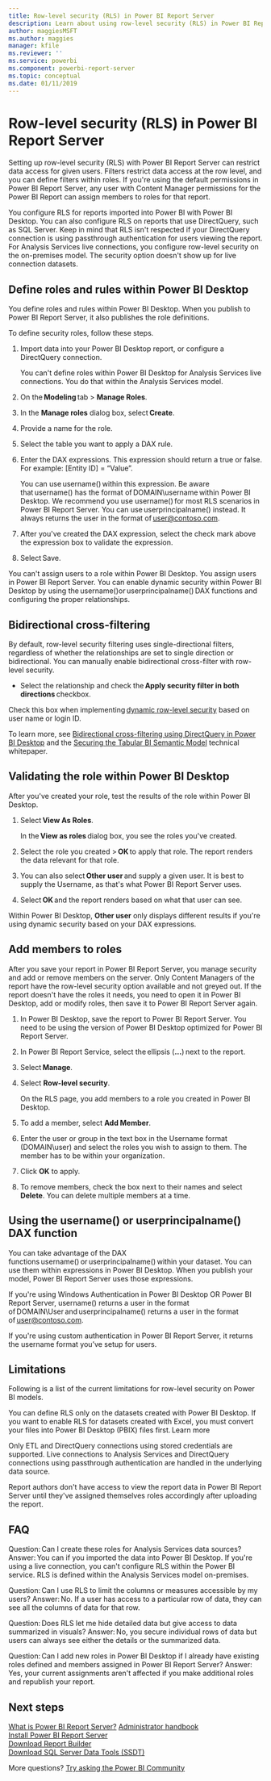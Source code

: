 ```yaml
---
title: Row-level security (RLS) in Power BI Report Server
description: Learn about using row-level security (RLS) in Power BI Report Server. 
author: maggiesMSFT
ms.author: maggies
manager: kfile
ms.reviewer: ''
ms.service: powerbi
ms.component: powerbi-report-server
ms.topic: conceptual
ms.date: 01/11/2019
---
```


# Row-level security (RLS) in Power BI Report Server

Setting up row-level security (RLS) with Power BI Report Server can restrict data access for given users. Filters restrict data access at the row level, and you can define filters within roles.  If you're using the default permissions in Power BI Report Server, any user with Content Manager permissions for the Power BI Report can assign members to roles for that report.    

You configure RLS for reports imported into Power BI with Power BI Desktop. You can also configure RLS on reports that use DirectQuery, such as SQL Server.  Keep in mind that RLS isn't respected if your DirectQuery connection is using passthrough authentication for users viewing the report. For Analysis Services live connections, you configure row-level security on the on-premises model. The security option doesn't show up for live connection datasets. 

## Define roles and rules within Power BI Desktop 

You define roles and rules within Power BI Desktop. When you publish to Power BI Report Server, it also publishes the role definitions. 

To define security roles, follow these steps.

1. Import data into your Power BI Desktop report, or configure a DirectQuery connection. 

    You can't define roles within Power BI Desktop for Analysis Services live connections. You do that within the Analysis Services model. 

2. On the **Modeling** tab > **Manage Roles**. 

 

3. In the **Manage roles** dialog box, select **Create**. 

 

4. Provide a name for the role. 

5. Select the table you want to apply a DAX rule. 

6. Enter the DAX expressions. This expression should return a true or false. For example: [Entity ID] = “Value”. 

    You can use username() within this expression. Be aware that username() has the format of DOMAIN\username within Power BI Desktop. We recommend you use username() for most RLS scenarios in Power BI Report Server. You can use userprincipalname() instead. It always returns the user in the format of user@contoso.com. 


7. After you've created the DAX expression, select the check mark above the expression box to validate the expression. 



8. Select Save. 

You can't assign users to a role within Power BI Desktop. You assign users in Power BI Report Server. You can enable dynamic security within Power BI Desktop by using the username()or userprincipalname() DAX functions and configuring the proper relationships. 

## Bidirectional cross-filtering

By default, row-level security filtering uses single-directional filters, regardless of whether the relationships are set to single direction or bidirectional. You can manually enable bidirectional cross-filter with row-level security.

- Select the relationship and check the **Apply security filter in both directions** checkbox. 

Check this box when implementing [dynamic row-level security](https://docs.microsoft.com/sql/analysis-services/supplemental-lesson-implement-dynamic-security-by-using-row-filters) based on user name or login ID. 

To learn more, see [Bidirectional cross-filtering using DirectQuery in Power BI Desktop](../desktop-bidirectional-filtering.md) and the [Securing the Tabular BI Semantic Model](http://download.microsoft.com/download/D/2/0/D20E1C5F-72EA-4505-9F26-FEF9550EFD44/Securing%20the%20Tabular%20BI%20Semantic%20Model.docx) technical whitepaper.

 

## Validating the role within Power BI Desktop 

After you've created your role, test the results of the role within Power BI Desktop.

1. Select **View As Roles**. 

 
    In the **View as roles** dialog box, you see the roles you've created.
 

3. Select the role you created > **OK** to apply that role. The report renders the data relevant for that role. 

4. You can also select **Other user** and supply a given user. It is best to supply the Username, as that's what Power BI Report Server uses. 
5. Select **OK** and the report renders based on what that user can see. 

 

 

Within Power BI Desktop, **Other user** only displays different results if you're using dynamic security based on your DAX expressions. 



## Add members to roles 

After you save your report in Power BI Report Server, you manage security and add or remove members on the server. Only Content Managers of the report have the row-level security option available and not greyed out. If the report doesn't have the roles it needs, you need to open it in Power BI Desktop, add or modify roles, then save it to Power BI Report Server again. 

1. In Power BI Desktop, save the report to Power BI Report Server. You need to be using the version of Power BI Desktop optimized for Power BI Report Server.
2. In Power BI Report Service, select the ellipsis (**…**) next to the report. 

3. Select **Manage**. 

4. Select **Row-level security**. 

    On the RLS page, you add members to a role you created in Power BI Desktop.

5. To add a member, select **Add Member**.
6. Enter the user or group in the text box in the Username format (DOMAIN\user) and select the roles you wish to assign to them. The member has to be within your organization.   
7. Click **OK** to apply.   

8. To remove members, check the box next to their names and select **Delete**.  You can delete multiple members at a time. 



## Using the username() or userprincipalname() DAX function 

You can take advantage of the DAX functions username() or userprincipalname() within your dataset. You can use them within expressions in Power BI Desktop. When you publish your model, Power BI Report Server uses those expressions. 

If you're using Windows Authentication in Power BI Desktop OR Power BI Report Server, username() returns a user in the format of DOMAIN\User and userprincipalname() returns a user in the format of user@contoso.com. 

If you're using custom authentication in Power BI Report Server, it returns the username format you’ve setup for users.  

## Limitations 

Following is a list of the current limitations for row-level security on Power BI models. 

You can define RLS only on the datasets created with Power BI Desktop. If you want to enable RLS for datasets created with Excel, you must convert your files into Power BI Desktop (PBIX) files first. Learn more 

Only ETL and DirectQuery connections using stored credentials are supported. Live connections to Analysis Services and DirectQuery connections using passthrough authentication are handled in the underlying data source. 

Report authors don't have access to view the report data in Power BI Report Server until they've assigned themselves roles accordingly after uploading the report. 

 

## FAQ 

Question: Can I create these roles for Analysis Services data sources? 
Answer: You can if you imported the data into Power BI Desktop. If you're using a live connection, you can't configure RLS within the Power BI service. RLS is defined within the Analysis Services model on-premises. 

Question: Can I use RLS to limit the columns or measures accessible by my users? 
Answer: No. If a user has access to a particular row of data, they can see all the columns of data for that row. 

Question: Does RLS let me hide detailed data but give access to data summarized in visuals? 
Answer: No, you secure individual rows of data but users can always see either the details or the summarized data. 

Question: Can I add new roles in Power BI Desktop if I already have existing roles defined and members assigned in Power BI Report Server? 
Answer: Yes, your current assignments aren't affected if you make additional roles and republish your report. 

 

## Next steps

[What is Power BI Report Server?](get-started.md) 
[Administrator handbook](admin-handbook-overview.md)  
[Install Power BI Report Server](install-report-server.md)  
[Download Report Builder](https://www.microsoft.com/download/details.aspx?id=53613)  
[Download SQL Server Data Tools (SSDT)](http://go.microsoft.com/fwlink/?LinkID=616714)

More questions? [Try asking the Power BI Community](https://community.powerbi.com/)